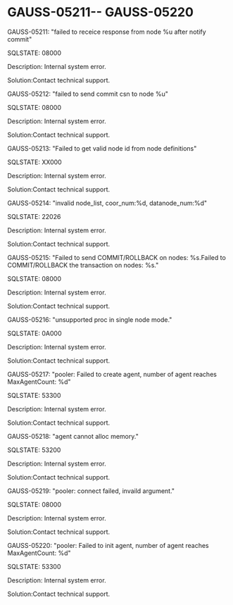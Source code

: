 # GAUSS-05211-- GAUSS-05220<a name="EN-US_TOPIC_0302073311"></a>

GAUSS-05211: "failed to receice response from node %u after notify commit"

SQLSTATE: 08000

Description: Internal system error.

Solution:Contact technical support.

GAUSS-05212: "failed to send commit csn to node %u"

SQLSTATE: 08000

Description: Internal system error.

Solution:Contact technical support.

GAUSS-05213: "Failed to get valid node id from node definitions"

SQLSTATE: XX000

Description: Internal system error.

Solution:Contact technical support.

GAUSS-05214: "invalid node\_list, coor\_num:%d, datanode\_num:%d"

SQLSTATE: 22026

Description: Internal system error.

Solution:Contact technical support.

GAUSS-05215: "Failed to send COMMIT/ROLLBACK on nodes: %s.Failed to COMMIT/ROLLBACK the transaction on nodes: %s."

SQLSTATE: 08000

Description: Internal system error.

Solution:Contact technical support.

GAUSS-05216: "unsupported proc in single node mode."

SQLSTATE: 0A000

Description: Internal system error.

Solution:Contact technical support.

GAUSS-05217: "pooler: Failed to create agent, number of agent reaches MaxAgentCount: %d"

SQLSTATE: 53300

Description: Internal system error.

Solution:Contact technical support.

GAUSS-05218: "agent cannot alloc memory."

SQLSTATE: 53200

Description: Internal system error.

Solution:Contact technical support.

GAUSS-05219: "pooler: connect failed, invaild argument."

SQLSTATE: 08000

Description: Internal system error.

Solution:Contact technical support.

GAUSS-05220: "pooler: Failed to init agent, number of agent reaches MaxAgentCount: %d"

SQLSTATE: 53300

Description: Internal system error.

Solution:Contact technical support.

